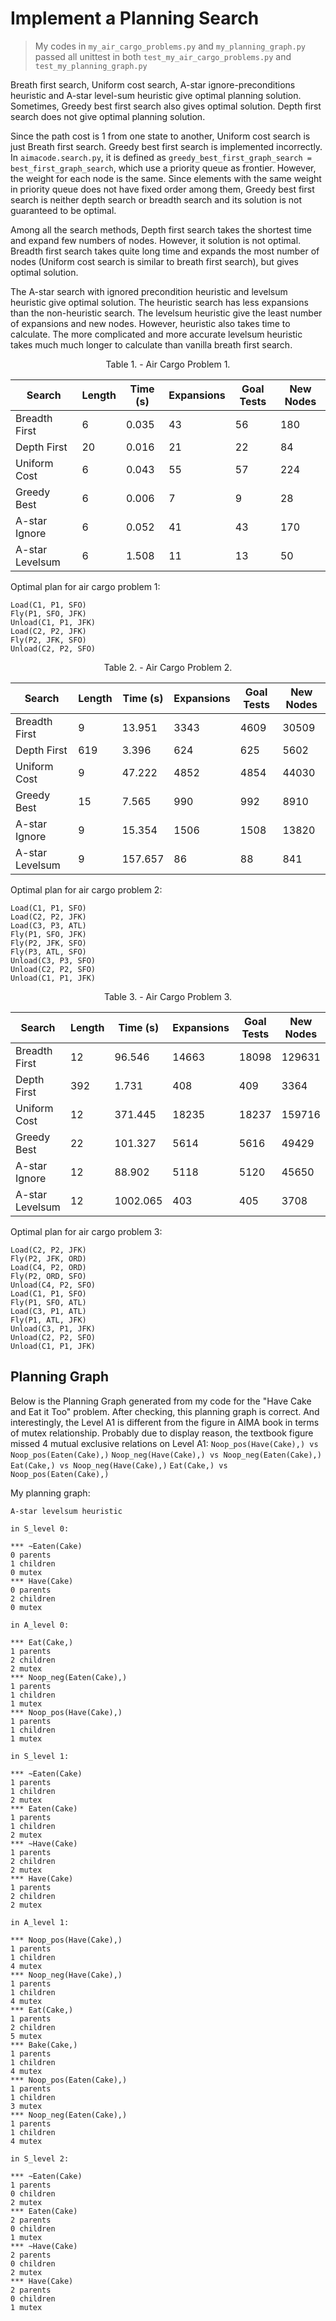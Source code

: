 # Implement a Planning Search
> My codes in `my_air_cargo_problems.py` and `my_planning_graph.py` passed all unittest in both `test_my_air_cargo_problems.py` and `test_my_planning_graph.py`

Breath first search, Uniform cost search, A-star ignore-preconditions heuristic and A-star level-sum heuristic give optimal planning solution. Sometimes, Greedy best first search also gives optimal solution. Depth first search does not give optimal planning solution.

Since the path cost is 1 from one state to another, Uniform cost search is just Breath first search. Greedy best first search is implemented incorrectly. In `aimacode.search.py`, it is defined as `greedy_best_first_graph_search = best_first_graph_search`, which use a priority queue as frontier. However, the weight for each node is the same. Since elements with the same weight in priority queue does not have fixed order among them, Greedy best first search is neither depth search or breadth search and its solution is not guaranteed to be optimal.   

Among all the search methods, Depth first search takes the shortest time and expand few numbers of nodes. However, it solution is not optimal. Breadth first search takes quite long time and expands the most number of nodes (Uniform cost search is similar to breath first search), but gives optimal solution. 

The A-star search with ignored precondition heuristic and levelsum heuristic give optimal solution. The heuristic search has less expansions than the non-heuristic search. The levelsum heuristic give the least number of expansions and new nodes. However, heuristic also takes time to calculate. The more complicated and more accurate levelsum heuristic takes much much longer to calculate than vanilla breath first search. 

<center> Table 1. - Air Cargo Problem 1. </center>

Search  | Length | Time (s) | Expansions | Goal Tests | New Nodes 
--- | --- | --- | --- | --- | ---
Breadth First| 6 | 0.035 | 43 | 56 |180
Depth First | 20 | 0.016 | 21 | 22 | 84
Uniform Cost | 6 | 0.043 | 55 | 57 | 224
Greedy Best | 6 | 0.006 | 7 | 9 | 28
A-star Ignore | 6 | 0.052 | 41 | 43 | 170
A-star Levelsum | 6 | 1.508 | 11 | 13 | 50

Optimal plan for air cargo problem 1:
```
Load(C1, P1, SFO)
Fly(P1, SFO, JFK)
Unload(C1, P1, JFK)
Load(C2, P2, JFK)
Fly(P2, JFK, SFO)
Unload(C2, P2, SFO)
```

<center> Table 2. - Air Cargo Problem 2. </center>

Search  | Length | Time (s) | Expansions | Goal Tests | New Nodes 
--- | --- | --- | --- | --- | ---
Breadth First| 9 | 13.951 | 3343 | 4609 | 30509
Depth First | 619 | 3.396 | 624 | 625 | 5602
Uniform Cost | 9 | 47.222 | 4852 | 4854 | 44030
Greedy Best | 15 | 7.565 | 990 | 992 | 8910
A-star Ignore | 9 | 15.354 | 1506 | 1508 | 13820
A-star Levelsum | 9 | 157.657 | 86 | 88 | 841

Optimal plan for air cargo problem 2:
```
Load(C1, P1, SFO)
Load(C2, P2, JFK)
Load(C3, P3, ATL)
Fly(P1, SFO, JFK)
Fly(P2, JFK, SFO)
Fly(P3, ATL, SFO)
Unload(C3, P3, SFO)
Unload(C2, P2, SFO)
Unload(C1, P1, JFK)
```

<center> Table 3. - Air Cargo Problem 3. </center>

Search  | Length | Time (s) | Expansions | Goal Tests | New Nodes 
--- | --- | --- | --- | --- | ---
Breadth First| 12 | 96.546 | 14663 | 18098 | 129631
Depth First | 392 | 1.731 | 408 | 409 | 3364
Uniform Cost | 12 | 371.445 | 18235 | 18237 | 159716
Greedy Best | 22 | 101.327 | 5614 | 5616 | 49429
A-star Ignore | 12 | 88.902 | 5118 | 5120 | 45650
A-star Levelsum | 12 | 1002.065 | 403 | 405 | 3708

Optimal plan for air cargo problem 3:
```
Load(C2, P2, JFK)
Fly(P2, JFK, ORD)
Load(C4, P2, ORD)
Fly(P2, ORD, SFO)
Unload(C4, P2, SFO)
Load(C1, P1, SFO)
Fly(P1, SFO, ATL)
Load(C3, P1, ATL)
Fly(P1, ATL, JFK)
Unload(C3, P1, JFK)
Unload(C2, P2, SFO)
Unload(C1, P1, JFK)
```

## Planning Graph

Below is the Planning Graph generated from my code for the "Have Cake and Eat it Too" problem. After checking, this planning graph is correct. And interestingly, the Level A1 is different from the figure in AIMA book in terms of mutex relationship. Probably due to display reason, the textbook figure missed 4 mutual exclusive relations on Level A1:
`Noop_pos(Have(Cake),) vs Noop_pos(Eaten(Cake),)`
`Noop_neg(Have(Cake),) vs Noop_neg(Eaten(Cake),)`
`Eat(Cake,) vs Noop_neg(Have(Cake),)`
`Eat(Cake,) vs Noop_pos(Eaten(Cake),)`

My planning graph:
```
A-star levelsum heuristic

in S_level 0:

*** ~Eaten(Cake)
0 parents
1 children
0 mutex
*** Have(Cake)
0 parents
2 children
0 mutex

in A_level 0:

*** Eat(Cake,)
1 parents
2 children
2 mutex
*** Noop_neg(Eaten(Cake),)
1 parents
1 children
1 mutex
*** Noop_pos(Have(Cake),)
1 parents
1 children
1 mutex

in S_level 1:

*** ~Eaten(Cake)
1 parents
1 children
2 mutex
*** Eaten(Cake)
1 parents
1 children
2 mutex
*** ~Have(Cake)
1 parents
2 children
2 mutex
*** Have(Cake)
1 parents
2 children
2 mutex

in A_level 1:

*** Noop_pos(Have(Cake),)
1 parents
1 children
4 mutex
*** Noop_neg(Have(Cake),)
1 parents
1 children
4 mutex
*** Eat(Cake,)
1 parents
2 children
5 mutex
*** Bake(Cake,)
1 parents
1 children
4 mutex
*** Noop_pos(Eaten(Cake),)
1 parents
1 children
3 mutex
*** Noop_neg(Eaten(Cake),)
1 parents
1 children
4 mutex

in S_level 2:

*** ~Eaten(Cake)
1 parents
0 children
2 mutex
*** Eaten(Cake)
2 parents
0 children
1 mutex
*** ~Have(Cake)
2 parents
0 children
2 mutex
*** Have(Cake)
2 parents
0 children
1 mutex
```